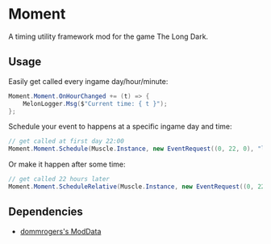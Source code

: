 # Moment

A timing utility framework mod for the game The Long Dark.

## Usage

Easily get called every ingame day/hour/minute:
```csharp
Moment.Moment.OnHourChanged += (t) => {
    MelonLogger.Msg($"Current time: { t }");
};
```

Schedule your event to happens at a specific ingame day and time:
```csharp
// get called at first day 22:00
Moment.Moment.Schedule(Muscle.Instance, new EventRequest((0, 22, 0), "losingMuscle")); 
```

Or make it happen after some time:
```csharp
// get called 22 hours later
Moment.Moment.ScheduleRelative(Muscle.Instance, new EventRequest((0, 22, 0), "losingMuscle")); 
```

## Dependencies

- [dommrogers's ModData](https://github.com/dommrogers/ModData/)